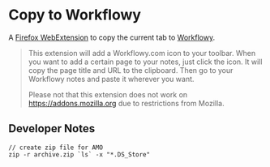 # Copy to Workflowy

A [Firefox WebExtension](https://addons.mozilla.org/addon/copy-to-workflowy/) to copy the current tab to [Workflowy](https://workflowy.com).

> This extension will add a Workflowy.com icon to your toolbar. When you want to add a certain page to your notes, just click the icon. It will copy the page title and URL to the clipboard. Then go to your Workflowy notes and paste it wherever you want.
> 
> Please not that this extension does not work on https://addons.mozilla.org due to restrictions from Mozilla.

## Developer Notes

    // create zip file for AMO
    zip -r archive.zip `ls` -x "*.DS_Store"
